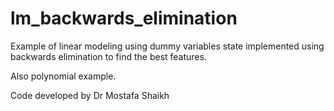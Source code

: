 # lm_backwards_elimination

Example of linear modeling using dummy variables state implemented using backwards elimination to find the best features.

Also polynomial example.

Code developed by Dr Mostafa Shaikh 
